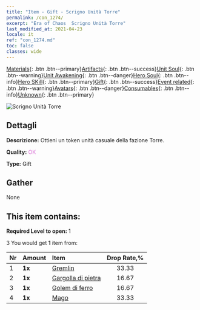 ```yaml
---
title: "Item - Gift - Scrigno Unità Torre"
permalink: /con_1274/
excerpt: "Era of Chaos  Scrigno Unità Torre"
last_modified_at: 2021-04-23
locale: it
ref: "con_1274.md"
toc: false
classes: wide
---
```

 [Materials](/ItemsIT/){: .btn .btn--primary}[Artifacts](/ItemsIT/Artifacts/){: .btn .btn--success}[Unit Soul](/ItemsIT/UnitSoul/){: .btn .btn--warning}[Unit Awakening](/ItemsIT/UnitAwakening/){: .btn .btn--danger}[Hero Soul](/ItemsIT/HeroSoul/){: .btn .btn--info}[Hero SKill](/ItemsIT/HeroSkill/){: .btn .btn--primary}[Gift](/ItemsIT/Gift/){: .btn .btn--success}[Event related](/ItemsIT/Events/){: .btn .btn--warning}[Avatars](/ItemsIT/Avatars/){: .btn .btn--danger}[Consumables](/ItemsIT/Consumables/){: .btn .btn--info}[Unknown](/ItemsIT/Unknown/){: .btn .btn--primary}

 ![Scrigno Unità Torre](/images/t/i_904006.png)

## Dettagli
 **Descrizione:** Ottieni un token unità casuale della fazione Torre.

 **Quality:** <span style="color: #DA70D6">OK</span>

 **Type:** Gift

## Gather

  None

## This item contains:

 **Required Level to open:** 1

 3 You would get **1** item  from:

  | Nr | Amount |     Item    | Drop Rate,% |
  |:---|:-------|:------------|:---------:|
  | 1 |  **1x** | [Gremlin](/ItemsIT/unt_235/) | 33.33 | 
  | 2 |  **1x** | [Gargolla di pietra](/ItemsIT/unt_236/) | 16.67 | 
  | 3 |  **1x** | [Golem di ferro](/ItemsIT/unt_237/) | 16.67 | 
  | 4 |  **1x** | [Mago](/ItemsIT/unt_238/) | 33.33 | 
